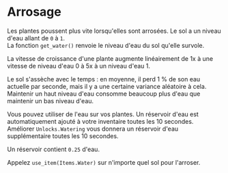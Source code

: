 # Arrosage
Les plantes poussent plus vite lorsqu'elles sont arrosées. Le sol a un niveau d'eau allant de `0` à `1`.  
La fonction `get_water()` renvoie le niveau d'eau du sol qu'elle survole.

La vitesse de croissance d'une plante augmente linéairement de 1x à une vitesse de niveau d'eau 0 à 5x à un niveau d'eau 1.

Le sol s'assèche avec le temps : en moyenne, il perd 1 % de son eau actuelle par seconde, mais il y a une certaine variance aléatoire à cela. Maintenir un haut niveau d'eau consomme beaucoup plus d'eau que maintenir un bas niveau d'eau.

Vous pouvez utiliser de l'eau sur vos plantes. Un réservoir d'eau est automatiquement ajouté à votre inventaire toutes les 10 secondes.  
Améliorer `Unlocks.Watering` vous donnera un réservoir d'eau supplémentaire toutes les 10 secondes.

Un réservoir contient `0.25` d'eau.

Appelez `use_item(Items.Water)` sur n'importe quel sol pour l'arroser.